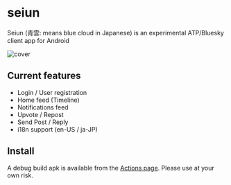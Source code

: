 # seiun

Seiun (青雲: means blue cloud in Japanese) is an experimental ATP/Bluesky client app for Android

![cover](https://github.com/akiomik/seiun/raw/main/assets/covers/cover-github.png)

## Current features

- Login / User registration
- Home feed (Timeline)
- Notifications feed
- Upvote / Repost
- Send Post / Reply
- i18n support (en-US / ja-JP)

## Install

A debug build apk is available from the [Actions page](https://github.com/akiomik/seiun/actions/workflows/build.yml).
Please use at your own risk.
